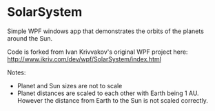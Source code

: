 # SolarSystem

Simple WPF windows app that demonstrates the orbits of the planets around the Sun.  

Code is forked from Ivan Krivvakov's original WPF project here:
http://www.ikriv.com/dev/wpf/SolarSystem/index.html

Notes:
* Planet and Sun sizes are not to scale
* Planet distances are scaled to each other with Earth being 1 AU.  However the distance from Earth to the Sun is not scaled correctly.
